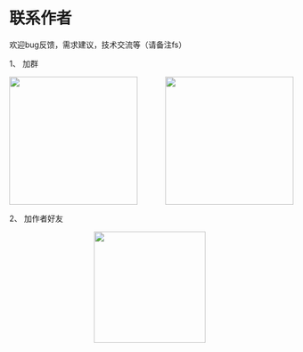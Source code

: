 # 联系作者

欢迎bug反馈，需求建议，技术交流等（请备注fs）

1、 加群
<div style="display: flex; justify-content:space-around;">
<img style="margin-right:50px" height="230px" src="http://wxgroup.docmirror.cn/weixin/group/fast-crud/1qrcode.jpg">

<img height="230px" src="https://gitee.com/fast-crud/fast-crud/raw/master/images/qq_group.png">

</div>

2、 加作者好友
<div style="display: flex; justify-content:space-around;">
<img height="200px" src="https://gitee.com/fast-crud/fast-crud/raw/master/images/me.png">
</div>

